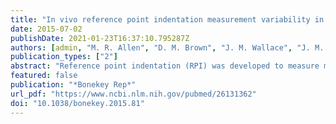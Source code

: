 ```yaml
---
title: "In vivo reference point indentation measurement variability in skeletally mature inbred mice"
date: 2015-07-02
publishDate: 2021-01-23T16:37:10.795287Z
authors: [admin, "M. R. Allen", "D. M. Brown", "J. M. Wallace", "J. M. Organ"]
publication_types: ["2"]
abstract: "Reference point indentation (RPI) was developed to measure material-level mechanical properties of bone in vivo. Studies using RPI in vivo have discriminated between human subjects with previous skeletal fractures and those without and among dogs given different anti-remodeling drugs. Recently, this technology was extended to rats, providing the first in vivo data for rodents. The goal of the present study was to perform in vivo RPI measurements in mice, the most common animal model used to study bone. Twelve 16-week-old female C57BL/6 mice were subjected to RPI (three tests) on the anterior tibia, followed by a repeat test session on the contralateral limb 28 days later. A custom MATLAB program was used to derive several outcome parameters from RPI force-displacement curves: first cycle indentation distance (ID-1st), ID increase (IDI), total ID (TID), first cycle unloading slope (US-1st) and first cycle energy dissipation (ED-1st). Data within an individual were averaged across the three tests for each time point. Within-animal variation of all RPI parameters on day 1 ranged from 12.8 to 33.4% and from 14.1 to 22.4% on day 28. Between-animal variation on day 1 ranged from 11.4% to 22.8% and from 7.5% to 24.7% on day 28. At both time points, within- and between-animals, US-1st was the least variable parameter and IDI was most variable. All parameters were nonsignificantly lower at day 28 compared with day 1. These data are important to demonstrate the feasibility of collecting bone material property data longitudinally in mice and will inform the design of future studies in terms of statistical power and appropriate sample size considerations."
featured: false
publication: "*Bonekey Rep*"
url_pdf: "https://www.ncbi.nlm.nih.gov/pubmed/26131362"
doi: "10.1038/bonekey.2015.81"
---
```


